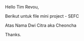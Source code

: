 Hello Tim Revou,

Berikut untuk file mini project - SEFC 

Atas Nama Dwi Citra aka Cheoncha

Thanks.
